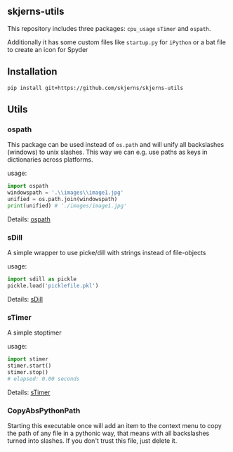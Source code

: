 ## skjerns-utils

This repository includes three packages: `cpu_usage` `sTimer` and `ospath`.

Additionally it has some custom files like `startup.py` for `iPython` or a bat file to create an icon for Spyder

## Installation
`pip install git+https://github.com/skjerns/skjerns-utils`

## Utils
### ospath
This package can be used instead of `os.path` and will unify all backslashes (windows) to unix slashes. This way we can e.g. use paths as keys in dictionaries across platforms.



usage:
``` python
import ospath
windowspath = '.\\images\\image1.jpg'
unified = os.path.join(windowspath)
print(unified) # './images/image1.jpg'
```

Details: [ospath](./ospath/)

### sDill

A simple wrapper to use picke/dill with strings instead of file-objects

usage:
```python
import sdill as pickle
pickle.load('picklefile.pkl')

```

Details: [sDill](./sdill/)

### sTimer

A simple stoptimer

usage:
```python
import stimer
stimer.start()
stimer.stop()
# elapsed: 0.00 seconds
```

Details: [sTimer](./stimer/)

### CopyAbsPythonPath
Starting this executable once will add an item to the context menu to copy the path of any file in a pythonic way, that means with all backslashes turned into slashes. If you don't trust this file, just delete it.
